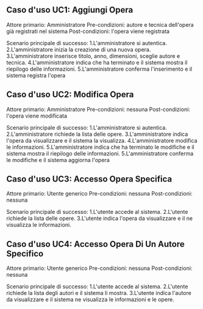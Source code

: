 Caso d'uso UC1: Aggiungi Opera
----------------------------------------------------------------------
Attore primario: Amministratore
Pre-condizioni:  autore e tecnica dell'opera già registrati nel sistema
Post-condizioni: l'opera viene registrata

Scenario principale di successo:
	1.L'amministratore si autentica.
	2.L'amministratore inizia la creazione di una nuova opera.
	3.L'amministratore inserisce titolo, anno, dimensioni, sceglie autore e tecnica. 
	4.L'amministratore indica che ha terminato e il sistema mostra il riepilogo delle informazioni.
	5.L'amministratore conferma l'inserimento e il sistema registra l'opera
	
	
Caso d'uso UC2: Modifica Opera
----------------------------------------------------------------------
Attore primario: Amministratore
Pre-condizioni:  nessuna
Post-condizioni: l'opera viene modificata

Scenario principale di successo:
	1.L'amministratore si autentica.
	2.L'amministratore richiede la lista delle opere.
	3.L'amministratore indica l'opera da visualizzare e il sistema la visualizza.
	4.L'amministratore modifica le informazioni.
	5.L'amministratore indica che ha terminato le modifiche e il sistema mostra il riepilogo delle informazioni.
	5.L'amministratore conferma le modifiche e il sistema aggiorna l'opera
	
	
Caso d'uso UC3: Accesso Opera Specifica
----------------------------------------------------------------------
Attore primario: Utente generico
Pre-condizioni:  nessuna
Post-condizioni: nessuna

Scenario principale di successo:
	1.L'utente accede al sistema.
	2.L'utente richiede la lista delle opere.
	3.L'utente indica l'opera da visualizzare e il ne visualizza le informazioni.


Caso d'uso UC4: Accesso Opera Di Un Autore Specifico
----------------------------------------------------------------------
Attore primario: Utente generico
Pre-condizioni:  nessuna
Post-condizioni: nessuna

Scenario principale di successo:
	1.L'utente accede al sistema.
	2.L'utente richiede la lista degli autori e il sistema li mostra.
	3.L'utente indica l'autore da visualizzare e il sistema ne visualizza le informazioni e le opere.





















